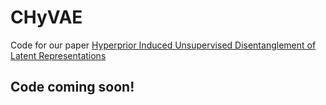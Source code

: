 # CHyVAE
Code for our paper [Hyperprior Induced Unsupervised Disentanglement of Latent Representations](http://localhost)

## Code coming soon!
